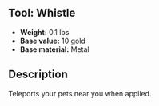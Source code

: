 ## Tool: Whistle

- **Weight:** 0.1 lbs
- **Base value:** 10 gold
- **Base material:** Metal

## Description

Teleports your pets near you when applied.
